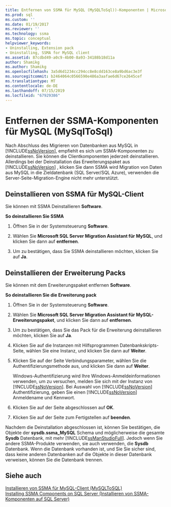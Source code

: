 ```yaml
---
title: Entfernen von SSMA für MySQL (MySQLToSql))-Komponenten | Microsoft-Dokumentation
ms.prod: sql
ms.custom: ''
ms.date: 01/19/2017
ms.reviewer: ''
ms.technology: ssma
ms.topic: conceptual
helpviewer_keywords:
- Uninstalling, Extension pack
- Uninstalling, SSMA for MySQL client
ms.assetid: 87cdbd49-a0c9-4b00-8a93-34188b18d11a
author: Shamikg
ms.author: Shamikg
ms.openlocfilehash: 3a5d6d1234cc294cc8e8cdd163ce8a9bd6ac3e3f
ms.sourcegitcommit: b2464064c0566590e486a3aafae6d67ce2645cef
ms.translationtype: MT
ms.contentlocale: de-DE
ms.lasthandoff: 07/15/2019
ms.locfileid: "67929386"
---
```

# <a name="removing-the-ssma-for-mysql-components-mysqltosql"></a>Entfernen der SSMA-Komponenten für MySQL (MySqlToSql)
Nach Abschluss des Migrieren von Datenbanken aus MySQL in [!INCLUDE[ssNoVersion](../../includes/ssnoversion-md.md)], empfiehlt es sich um SSMA-Komponenten zu deinstallieren. Sie können die Clientkomponenten jederzeit deinstallieren. Allerdings bei der Deinstallation das Erweiterungspaket aus [!INCLUDE[ssNoVersion](../../includes/ssnoversion-md.md)] , klicken Sie dann SSMA wird Migration von Daten aus MySQL in die Zieldatenbank (SQL Server/SQL Azure), verwenden die Server-Seite-Migration-Engine nicht mehr unterstützt.  
  
## <a name="uninstalling-the-ssma-for-mysql-client"></a>Deinstallieren von SSMA für MySQL-Client  
Sie können mit SSMA Deinstallieren **Software**.  
  
**So deinstallieren Sie SSMA**  
  
1.  Öffnen Sie in der Systemsteuerung **Software**.  
  
2.  Wählen Sie **Microsoft SQL Server Migration Assistant für MySQL**, und klicken Sie dann auf **entfernen**.  
  
3.  Um zu bestätigen, dass Sie SSMA deinstallieren möchten, klicken Sie auf **Ja**.  
  
## <a name="uninstalling-the-extension-pack"></a>Deinstallieren der Erweiterung Packs  
Sie können mit dem Erweiterungspaket entfernen **Software**.  
  
**So deinstallieren Sie die Erweiterung pack**  
  
1.  Öffnen Sie in der Systemsteuerung **Software**.  
  
2.  Wählen Sie **Microsoft SQL Server Migration Assistant für MySQL-Erweiterungspaket**, und klicken Sie dann auf **entfernen**.  
  
3.  Um zu bestätigen, dass Sie das Pack für die Erweiterung deinstallieren möchten, klicken Sie auf **Ja**.  
  
4.  Klicken Sie auf die Instanzen mit Hilfsprogrammen Datenbankskripts-Seite, wählen Sie eine Instanz, und klicken Sie dann auf **Weiter**.  
  
5.  Klicken Sie auf der Seite Verbindungsparameter, wählen Sie die Authentifizierungsmethode aus, und klicken Sie dann auf **Weiter**.  
  
    Windows-Authentifizierung wird Ihre Windows-Anmeldeinformationen verwenden, um zu versuchen, melden Sie sich mit der Instanz von [!INCLUDE[ssNoVersion](../../includes/ssnoversion-md.md)]. Bei Auswahl von [!INCLUDE[ssNoVersion](../../includes/ssnoversion-md.md)] Authentifizierung, geben Sie einen [!INCLUDE[ssNoVersion](../../includes/ssnoversion-md.md)] Anmeldename und Kennwort.  
  
6.  Klicken Sie auf der Seite abgeschlossen auf **OK**.  
  
7.  Klicken Sie auf der Seite zum Fertigstellen auf **beenden**.  
  
Nachdem die Deinstallation abgeschlossen ist, können Sie bestätigen, die Objekte der **sysdb.ssma_MySQL** Schema und möglicherweise die gesamte **Sysdb** Datenbank, mit mehr [!INCLUDE[ssManStudioFull](../../includes/ssmanstudiofull-md.md)]. Jedoch wenn Sie andere SSMA-Produkte verwenden, sie auch verwenden, die **Sysdb** Datenbank. Wenn die Datenbank vorhanden ist, und Sie Sie sicher sind, dass keine anderen Datenbanken auf die Objekte in dieser Datenbank verweisen, können Sie die Datenbank trennen.  
  
## <a name="see-also"></a>Siehe auch  
[Installieren von SSMA für MySQL-Client &#40;MySQLToSQL&#41;](../../ssma/mysql/installing-ssma-for-mysql-client-mysqltosql.md)  
[Installing SSMA Components on SQL Server (Installieren von SSMA-Komponenten auf SQL Server)](installing-ssma-components-on-sql-server-mysqltosql.md)  
  
